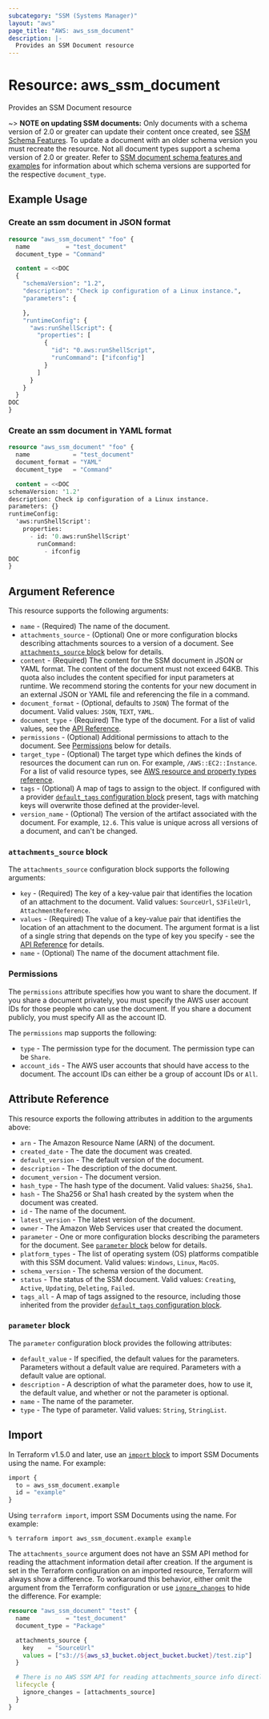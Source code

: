 ```yaml
---
subcategory: "SSM (Systems Manager)"
layout: "aws"
page_title: "AWS: aws_ssm_document"
description: |-
  Provides an SSM Document resource
---
```


# Resource: aws_ssm_document

Provides an SSM Document resource

~> **NOTE on updating SSM documents:** Only documents with a schema version of 2.0
or greater can update their content once created, see [SSM Schema Features][1]. To update a document with an older schema version you must recreate the resource. Not all document types support a schema version of 2.0 or greater. Refer to [SSM document schema features and examples][2] for information about which schema versions are supported for the respective `document_type`.

## Example Usage

### Create an ssm document in JSON format

```terraform
resource "aws_ssm_document" "foo" {
  name          = "test_document"
  document_type = "Command"

  content = <<DOC
  {
    "schemaVersion": "1.2",
    "description": "Check ip configuration of a Linux instance.",
    "parameters": {

    },
    "runtimeConfig": {
      "aws:runShellScript": {
        "properties": [
          {
            "id": "0.aws:runShellScript",
            "runCommand": ["ifconfig"]
          }
        ]
      }
    }
  }
DOC
}
```

### Create an ssm document in YAML format

```terraform
resource "aws_ssm_document" "foo" {
  name            = "test_document"
  document_format = "YAML"
  document_type   = "Command"

  content = <<DOC
schemaVersion: '1.2'
description: Check ip configuration of a Linux instance.
parameters: {}
runtimeConfig:
  'aws:runShellScript':
    properties:
      - id: '0.aws:runShellScript'
        runCommand:
          - ifconfig
DOC
}
```

## Argument Reference

This resource supports the following arguments:

* `name` - (Required) The name of the document.
* `attachments_source` - (Optional) One or more configuration blocks describing attachments sources to a version of a document. See [`attachments_source` block](#attachments_source-block) below for details.
* `content` - (Required) The content for the SSM document in JSON or YAML format. The content of the document must not exceed 64KB. This quota also includes the content specified for input parameters at runtime. We recommend storing the contents for your new document in an external JSON or YAML file and referencing the file in a command.
* `document_format` - (Optional, defaults to `JSON`) The format of the document. Valid values: `JSON`, `TEXT`, `YAML`.
* `document_type` - (Required) The type of the document. For a list of valid values, see the [API Reference](https://docs.aws.amazon.com/systems-manager/latest/APIReference/API_CreateDocument.html#systemsmanager-CreateDocument-request-DocumentType).
* `permissions` - (Optional) Additional permissions to attach to the document. See [Permissions](#permissions) below for details.
* `target_type` - (Optional) The target type which defines the kinds of resources the document can run on. For example, `/AWS::EC2::Instance`. For a list of valid resource types, see [AWS resource and property types reference](https://docs.aws.amazon.com/AWSCloudFormation/latest/UserGuide/aws-template-resource-type-ref.html).
* `tags` - (Optional) A map of tags to assign to the object. If configured with a provider [`default_tags` configuration block](https://registry.terraform.io/providers/hashicorp/aws/latest/docs#default_tags-configuration-block) present, tags with matching keys will overwrite those defined at the provider-level.
* `version_name` - (Optional) The version of the artifact associated with the document. For example, `12.6`. This value is unique across all versions of a document, and can't be changed.

### `attachments_source` block

The `attachments_source` configuration block supports the following arguments:

* `key` - (Required) The key of a key-value pair that identifies the location of an attachment to the document. Valid values: `SourceUrl`, `S3FileUrl`, `AttachmentReference`.
* `values` - (Required) The value of a key-value pair that identifies the location of an attachment to the document. The argument format is a list of a single string that depends on the type of key you specify - see the [API Reference](https://docs.aws.amazon.com/systems-manager/latest/APIReference/API_AttachmentsSource.html) for details.
* `name` - (Optional) The name of the document attachment file.

### Permissions

The `permissions` attribute specifies how you want to share the document. If you share a document privately, you must specify the AWS user account IDs for those people who can use the document. If you share a document publicly, you must specify All as the account ID.

The `permissions` map supports the following:

* `type` - The permission type for the document. The permission type can be `Share`.
* `account_ids` - The AWS user accounts that should have access to the document. The account IDs can either be a group of account IDs or `All`.

## Attribute Reference

This resource exports the following attributes in addition to the arguments above:

* `arn` - The Amazon Resource Name (ARN) of the document.
* `created_date` - The date the document was created.
* `default_version` - The default version of the document.
* `description` - The description of the document.
* `document_version` - The document version.
* `hash_type` - The hash type of the document. Valid values: `Sha256`, `Sha1`.
* `hash` - The Sha256 or Sha1 hash created by the system when the document was created.
* `id` - The name of the document.
* `latest_version` - The latest version of the document.
* `owner` - The Amazon Web Services user that created the document.
* `parameter` - One or more configuration blocks describing the parameters for the document. See [`parameter` block](#parameter-block) below for details.
* `platform_types` - The list of operating system (OS) platforms compatible with this SSM document. Valid values: `Windows`, `Linux`, `MacOS`.
* `schema_version` - The schema version of the document.
* `status` - The status of the SSM document. Valid values: `Creating`, `Active`, `Updating`, `Deleting`, `Failed`.
* `tags_all` - A map of tags assigned to the resource, including those inherited from the provider [`default_tags` configuration block](https://registry.terraform.io/providers/hashicorp/aws/latest/docs#default_tags-configuration-block).

[1]: http://docs.aws.amazon.com/systems-manager/latest/userguide/sysman-ssm-docs.html#document-schemas-features
[2]: https://docs.aws.amazon.com/systems-manager/latest/userguide/document-schemas-features.html

### `parameter` block

The `parameter` configuration block provides the following attributes:

* `default_value` - If specified, the default values for the parameters. Parameters without a default value are required. Parameters with a default value are optional.
* `description` - A description of what the parameter does, how to use it, the default value, and whether or not the parameter is optional.
* `name` - The name of the parameter.
* `type` - The type of parameter. Valid values: `String`, `StringList`.

## Import

In Terraform v1.5.0 and later, use an [`import` block](https://developer.hashicorp.com/terraform/language/import) to import SSM Documents using the name. For example:

```terraform
import {
  to = aws_ssm_document.example
  id = "example"
}
```

Using `terraform import`, import SSM Documents using the name. For example:

```console
% terraform import aws_ssm_document.example example
```

The `attachments_source` argument does not have an SSM API method for reading the attachment information detail after creation. If the argument is set in the Terraform configuration on an imported resource, Terraform will always show a difference. To workaround this behavior, either omit the argument from the Terraform configuration or use [`ignore_changes`](https://www.terraform.io/docs/configuration/meta-arguments/lifecycle.html#ignore_changes) to hide the difference. For example:

```terraform
resource "aws_ssm_document" "test" {
  name          = "test_document"
  document_type = "Package"

  attachments_source {
    key    = "SourceUrl"
    values = ["s3://${aws_s3_bucket.object_bucket.bucket}/test.zip"]
  }

  # There is no AWS SSM API for reading attachments_source info directly
  lifecycle {
    ignore_changes = [attachments_source]
  }
}
```
